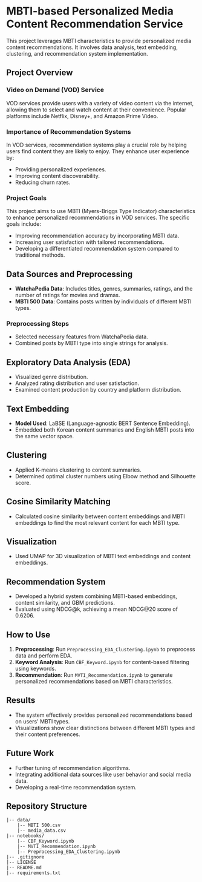 # MBTI-based Personalized Media Content Recommendation Service

This project leverages MBTI characteristics to provide personalized media content recommendations. It involves data analysis, text embedding, clustering, and recommendation system implementation.

## Project Overview

### Video on Demand (VOD) Service
VOD services provide users with a variety of video content via the internet, allowing them to select and watch content at their convenience. Popular platforms include Netflix, Disney+, and Amazon Prime Video.

### Importance of Recommendation Systems
In VOD services, recommendation systems play a crucial role by helping users find content they are likely to enjoy. They enhance user experience by:
- Providing personalized experiences.
- Improving content discoverability.
- Reducing churn rates.

### Project Goals
This project aims to use MBTI (Myers-Briggs Type Indicator) characteristics to enhance personalized recommendations in VOD services. The specific goals include:
- Improving recommendation accuracy by incorporating MBTI data.
- Increasing user satisfaction with tailored recommendations.
- Developing a differentiated recommendation system compared to traditional methods.

## Data Sources and Preprocessing
- **WatchaPedia Data**: Includes titles, genres, summaries, ratings, and the number of ratings for movies and dramas.
- **MBTI 500 Data**: Contains posts written by individuals of different MBTI types.

### Preprocessing Steps
- Selected necessary features from WatchaPedia data.
- Combined posts by MBTI type into single strings for analysis.

## Exploratory Data Analysis (EDA)
- Visualized genre distribution.
- Analyzed rating distribution and user satisfaction.
- Examined content production by country and platform distribution.

## Text Embedding
- **Model Used**: LaBSE (Language-agnostic BERT Sentence Embedding).
- Embedded both Korean content summaries and English MBTI posts into the same vector space.

## Clustering
- Applied K-means clustering to content summaries.
- Determined optimal cluster numbers using Elbow method and Silhouette score.

## Cosine Similarity Matching
- Calculated cosine similarity between content embeddings and MBTI embeddings to find the most relevant content for each MBTI type.

## Visualization
- Used UMAP for 3D visualization of MBTI text embeddings and content embeddings.

## Recommendation System
- Developed a hybrid system combining MBTI-based embeddings, content similarity, and GBM predictions.
- Evaluated using NDCG@k, achieving a mean NDCG@20 score of 0.6206.

## How to Use
1. **Preprocessing**: Run `Preprocessing_EDA_Clustering.ipynb` to preprocess data and perform EDA.
2. **Keyword Analysis**: Run `CBF_Keyword.ipynb` for content-based filtering using keywords.
3. **Recommendation**: Run `MVTI_Recommendation.ipynb` to generate personalized recommendations based on MBTI characteristics.

## Results
- The system effectively provides personalized recommendations based on users' MBTI types.
- Visualizations show clear distinctions between different MBTI types and their content preferences.

## Future Work
- Further tuning of recommendation algorithms.
- Integrating additional data sources like user behavior and social media data.
- Developing a real-time recommendation system.

## Repository Structure
```plaintext
|-- data/
    |-- MBTI 500.csv
    |-- media_data.csv
|-- notebooks/
    |-- CBF_Keyword.ipynb
    |-- MVTI_Recommendation.ipynb
    |-- Preprocessing_EDA_Clustering.ipynb
|-- .gitignore
|-- LICENSE
|-- README.md
|-- requirements.txt

